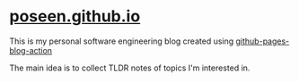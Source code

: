 # [poseen.github.io](https://poseen.github.io)

This is my personal software engineering blog created using [github-pages-blog-action](https://github.com/kamranahmedse/github-pages-blog-action)

The main idea is to collect TLDR notes of topics I'm interested in.

